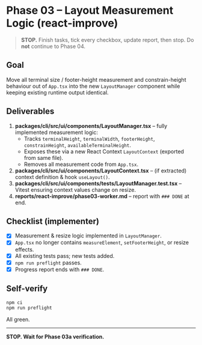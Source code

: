 # Phase 03 – Layout Measurement Logic (react-improve)

> **STOP.** Finish tasks, tick every checkbox, update report, then stop. Do **not** continue to Phase 04.

## Goal

Move all terminal size / footer-height measurement and constrain-height behaviour out of `App.tsx` into the new `LayoutManager` component while keeping existing runtime output identical.

## Deliverables

1. **packages/cli/src/ui/components/LayoutManager.tsx** – fully implemented measurement logic:
   - Tracks `terminalHeight`, `terminalWidth`, `footerHeight`, `constrainHeight`, `availableTerminalHeight`.
   - Exposes these via a new React Context `LayoutContext` (exported from same file).
   - Removes all measurement code from `App.tsx`.
2. **packages/cli/src/ui/components/LayoutContext.tsx** – (if extracted) context definition & hook `useLayout()`.
3. **packages/cli/src/ui/components/**tests**/LayoutManager.test.tsx** – Vitest ensuring context values change on resize.
4. **reports/react-improve/phase03-worker.md** – report with `### DONE` at end.

## Checklist (implementer)

- [x] Measurement & resize logic implemented in `LayoutManager`.
- [x] `App.tsx` no longer contains `measureElement`, `setFooterHeight`, or resize effects.
- [x] All existing tests pass; new tests added.
- [x] `npm run preflight` passes.
- [x] Progress report ends with `### DONE`.

## Self-verify

```bash
npm ci
npm run preflight
```

All green.

---

**STOP. Wait for Phase 03a verification.**
